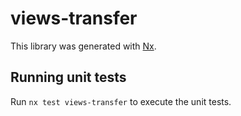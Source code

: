 # views-transfer

This library was generated with [Nx](https://nx.dev).

## Running unit tests

Run `nx test views-transfer` to execute the unit tests.

